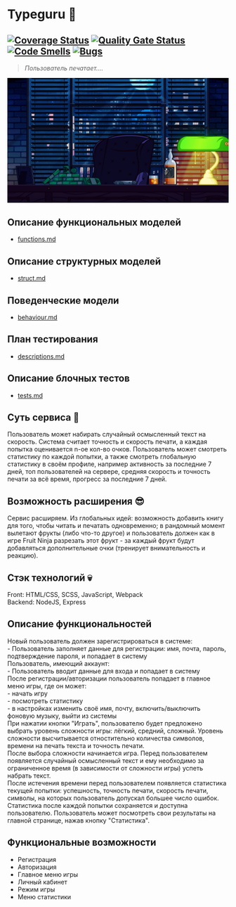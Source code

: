 # Typeguru 👋
[![Coverage Status](https://coveralls.io/repos/github/danelloptz/typeguru/badge.svg?branch=main)](https://coveralls.io/github/danelloptz/typeguru?branch=main)
[![Quality Gate Status](https://sonarcloud.io/api/project_badges/measure?project=danelloptz_typeguru&metric=alert_status)](https://sonarcloud.io/summary/new_code?id=danelloptz_typeguru)
[![Code Smells](https://sonarcloud.io/api/project_badges/measure?project=danelloptz_typeguru&metric=code_smells)](https://sonarcloud.io/summary/new_code?id=danelloptz_typeguru)
[![Bugs](https://sonarcloud.io/api/project_badges/measure?project=danelloptz_typeguru&metric=bugs)](https://sonarcloud.io/summary/new_code?id=danelloptz_typeguru)
---
> *Пользователь печатает....*

![Фотография сервиса](public/img/lobby_bg.png)       

## Описание функциональных моделей        
* [functions.md](docs/functions.md)     
## Описание структурных моделей        
* [struct.md](docs/struct.md) 
## Поведенческие модели              
* [behaviour.md](docs/behaviour.md)     
## План тестирования              
* [descriptions.md](docs/descriptions.md)    
## Описание блочных тестов              
* [tests.md](docs/tests.md)    

## Суть сервиса 👾
Пользователь может набирать случайный осмысленный текст на скорость. Система считает точность и скорость печати, а каждая попытка оценивается n-ое кол-во очков. Пользователь может смотреть статистику по каждой попытки, а также смотреть глобальную статистику в своём профиле, например активность за последние 7 дней, топ пользователей на сервере, средняя скорость и точность печати за всё время, прогресс за последние 7 дней.     

## Возможность расширения 😎
Сервис расширяем. Из глобальных идей: возможность добавить книгу для того, чтобы читать и печатать одновременно; в рандомный момент вылетают фрукты (либо что-то другое) и пользователь должен как в игре Fruit Ninja разрезать этот фрукт - за каждый фрукт будут добавляться дополнительные очки (тренирует внимательность и реакцию).       

## Стэк технологий 💀
Front: HTML/CSS, SCSS, JavaScript, Webpack     
Backend: NodeJS, Express     

## Описание функциональностей
Новый пользователь должен зарегистрироваться в системе:       
	- Пользователь заполняет данные для регистрации: имя, почта, пароль, подтверждение пароля, и попадает в систему     
Пользователь, имеющий аккаунт:     
	- Пользователь вводит данные для входа и попадает в систему      
После регистрации/авторизации пользователь попадает в главное меню игры, где он может:     
	- начать игру        
	- посмотреть статистику      
	- в настройках изменить своё имя, почту, включить/выключить фоновую музыку, выйти из системы       
При нажатии кнопки "Играть", пользователю будет предложено выбрать уровень сложности игры: лёгкий, средний, сложный. Уровень сложности высчитывается отностительно количества символов, времени на печать текста и точность печати.      
После выбора сложности начинается игра. Перед пользователем появляется случайный осмысленный текст и ему необходимо за ограниченное время (в зависимости от сложности игры) успеть набрать текст.        
После истечения времени перед пользователем появляется статистика текущей попытки: успешность, точность печати, скорость печати, символы, на которых пользователь допускал большее число ошибок.      
Статистика после каждой попытки сохраняется и доступна пользователю. Пользователь может посмотреть свои результаты на главной странице, нажав кнопку "Статистика".

## Функциональные возможности      
- Регистрация      
- Авторизация      
- Главное меню игры      
- Личный кабинет      
- Режим игры      
- Меню статистики
